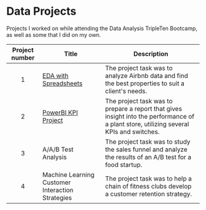 # Data Projects
Projects I worked on while attending the Data Analysis TripleTen Bootcamp, as well as some that I did on my own.


| Project number | Title | Description |
| :-----------: | ----------- |----------- |
| 1 | [EDA with Spreadsheets](./EDA%20Project) | The project task was to analyze Airbnb data and find the best properties to suit a client's needs. |
| 2 | [PowerBI KPI Project](./PowerBI%20Project) | The project task was to prepare a report that gives insight into the performance of a plant store, utilizing several KPIs and switches. |
| 3 | A/A/B Test Analysis | The project task was to study the sales funnel and analyze the results of an A/B test for a food startup. |
| 4 | Machine Learning Customer Interaction Strategies | The project task was to help a chain of fitness clubs develop a customer retention strategy. |
